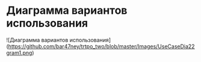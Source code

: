 # Диаграмма вариантов использования

![Диаграмма вариантов использования]
(https://github.com/bar47ney/trtpo_two/blob/master/Images/UseCaseDia22gram1.png)
